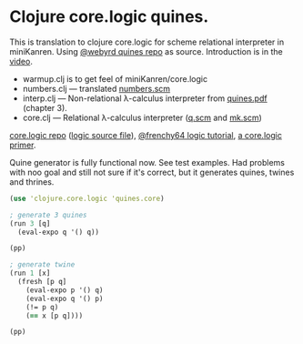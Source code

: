 Clojure core.logic quines.
==========================

This is translation to clojure core.logic for scheme relational interpreter in miniKanren.
Using [@webyrd quines repo](https://github.com/webyrd/quines/) as source.
Introduction is in the [video](http://2013.flatmap.no/danwill.html).

- warmup.clj is to get feel of miniKanren/core.logic
- numbers.clj — translated [numbers.scm](https://github.com/webyrd/quines/blob/master/numbers.scm)
- interp.clj — Non-relational λ-calculus interpreter from [quines.pdf](http://webyrd.net/quines/quines.pdf) (chapter 3).
- core.clj — Relational λ-calculus interpreter ([q.scm](https://github.com/webyrd/quines/blob/master/q.scm) and [mk.scm](https://github.com/webyrd/quines/blob/master/mk.scm))

[core.logic repo](https://github.com/clojure/core.logic) ([logic source file](https://github.com/clojure/core.logic/blob/master/src/main/clojure/clojure/core/logic.clj)),
[@frenchy64 logic tutorial](https://github.com/frenchy64/Logic-Starter/wiki),
[a core.logic primer](https://github.com/clojure/core.logic/wiki/A-Core.logic-Primer).


Quine generator is fully functional now. See test examples. Had problems with noo goal and still not sure if it's correct, but it generates quines, twines and thrines.

```clojure
(use 'clojure.core.logic 'quines.core)

; generate 3 quines
(run 3 [q]
  (eval-expo q '() q))

(pp)

; generate twine
(run 1 [x]
  (fresh [p q]
    (eval-expo p '() q)
    (eval-expo q '() p)
    (!= p q)
    (== x [p q])))

(pp)
```